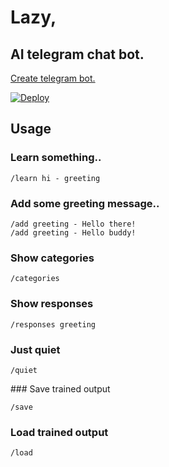 # Lazy,
## AI telegram chat bot.

<a href="https://core.telegram.org/bots#6-botfather">Create telegram bot.</a>

[![Deploy](https://www.herokucdn.com/deploy/button.svg)](https://heroku.com/deploy?template=https://github.com/cagataycali/lazy)

## Usage

### Learn something..
```
/learn hi - greeting
```


### Add some greeting message..
```
/add greeting - Hello there!
/add greeting - Hello buddy!
```

### Show categories
```
/categories
```
### Show responses
```
/responses greeting
```
### Just quiet
```
/quiet
```
### Save trained output
```
/save
```

### Load trained output
```
/load
```

